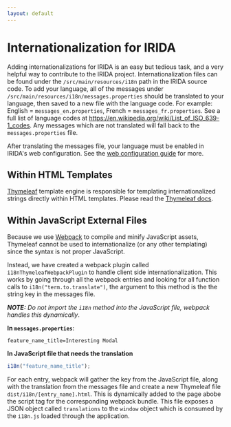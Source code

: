 ```yaml
---
layout: default
---
```


Internationalization for IRIDA
===============================

Adding internationalizations for IRIDA is an easy but tedious task, and a very helpful way to contribute to the IRIDA project.  Internationalization files can be found under the `/src/main/resources/i18n` path in the IRIDA source code.  To add your language, all of the messages under `/src/main/resources/i18n/messages.properties` should be translated to your language, then saved to a new file with the language code.  For example: English = `messages_en.properties`, French = `messages_fr.properties`.  See a full list of language codes at <https://en.wikipedia.org/wiki/List_of_ISO_639-1_codes>.  Any messages which are not translated will fall back to the `messages.properties` file.

After translating the messages file, your language must be enabled in IRIDA's web configuration.  See the [web configuration guide](../../../administrator/web#web-configuration) for more.

## Within HTML Templates

[Thymeleaf](https://www.thymeleaf.org) template engine is responsible for templating internationalized strings directly within HTML templates.  Please read the [Thymeleaf docs](https://www.thymeleaf.org/doc/tutorials/3.0/usingthymeleaf.html). 

## Within JavaScript External Files

 Because we use [Webpack](../webpack) to compile and minify JavaScript assets, Thymeleaf cannot be used to internationalize (or any other templating) since the syntax is not proper JavaScript.
 
 Instead, we have created a webpack plugin called `i18nThymeleafWebpackPlugin` to handle client side internationalization.  This works by going through all the webpack entries and looking for all function calls to `i18n("term.to.translate")`, the argument to this method is the the string key in the messages file.
 
 ***NOTE:** Do not import the `i18n` method into the JavaScript file, webpack handles this dynamically*.
 
 **In `messages.properties`**:
 
 ```
feature_name_title=Interesting Modal
 ```
 
 **In JavaScript file that needs the translation**
 ```js
 i18n("feature_name_title");
 ```
 
 For each entry, webpack will gather the key from the JavaScript file, along with the translation from the messages file and create a new Thymeleaf file `dist/i18n/[entry_name].html`.  This is dynamically added to the page abobe the script tag for the corresponding webpack bundle.  This file exposes a JSON object called `translations` to the `window` object which is consumed by the `i18n.js` loaded through the application.
